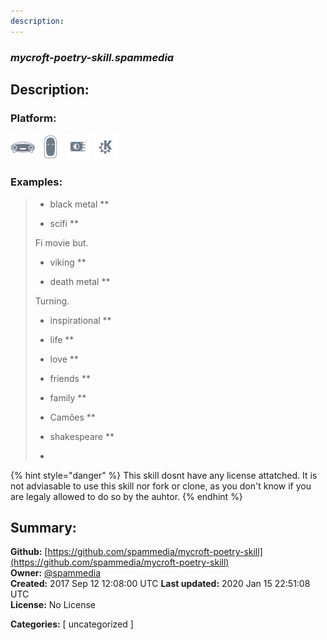 ```yaml
---
description: 
---
```


### _mycroft-poetry-skill.spammedia_  
## Description:  
  
  
  
### Platform:  
 ![Mark I](../.gitbook/assets/mark-1-icon.png)  ![Mark II](../.gitbook/assets/mark-2-icon.png)  ![Picroft](../.gitbook/assets/picroft-icon.png)  ![plasmoid](../.gitbook/assets/kde.png)   
### Examples:  
> * black metal **  
>   
> * scifi **  
>   
> Fi movie but.  
> * viking **  
>   
> * death metal **  
>   
> Turning.  
> * inspirational **  
>   
> * life **  
>   
> * love **  
>   
> * friends **  
>   
> * family **  
>   
> * Camões **  
>   
> * shakespeare **  
>   
> -  
>   
  
{% hint style="danger" %}
This skill dosnt have any license attatched. It is not adviasable to use this skill nor fork or clone, as you don't know if you are legaly allowed to do so by the auhtor.
{% endhint %}
  
## Summary:  
**Github:** [https://github.com/spammedia/mycroft-poetry-skill](https://github.com/spammedia/mycroft-poetry-skill)  
**Owner:** [@spammedia](https://github.com/spammedia)  
**Created:** 2017 Sep 12 12:08:00 UTC  **Last updated:** 2020 Jan 15 22:51:08 UTC  
**License:** No License  
  
**Categories:** [ uncategorized ]   
